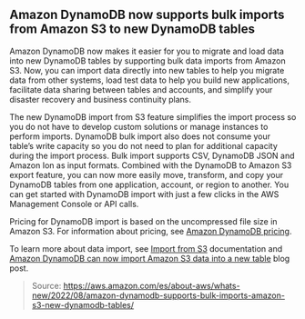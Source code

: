 ## Amazon DynamoDB now supports bulk imports from Amazon S3 to new DynamoDB tables

Amazon DynamoDB now makes it easier for you to migrate and load data into new DynamoDB tables by supporting bulk data imports from Amazon S3. Now, you can import data directly into new tables to help you migrate data from other systems, load test data to help you build new applications, facilitate data sharing between tables and accounts, and simplify your disaster recovery and business continuity plans.

The new DynamoDB import from S3 feature simplifies the import process so you do not have to develop custom solutions or manage instances to perform imports. DynamoDB bulk import also does not consume your table’s write capacity so you do not need to plan for additional capacity during the import process. Bulk import supports CSV, DynamoDB JSON and Amazon Ion as input formats. Combined with the DynamoDB to Amazon S3 export feature, you can now more easily move, transform, and copy your DynamoDB tables from one application, account, or region to another. You can get started with DynamoDB import with just a few clicks in the AWS Management Console or API calls.

Pricing for DynamoDB import is based on the uncompressed file size in Amazon S3. For information about pricing, see [Amazon DynamoDB pricing](https://aws.amazon.com/dynamodb/pricing/).

To learn more about data import, see [Import from S3](https://docs.aws.amazon.com/amazondynamodb/latest/developerguide/S3DataImport.HowItWorks.html) documentation and [Amazon DynamoDB can now import Amazon S3 data into a new table](https://aws.amazon.com/blogs/database/amazon-dynamodb-can-now-import-amazon-s3-data-into-a-new-table/) blog post.

> Source: https://aws.amazon.com/es/about-aws/whats-new/2022/08/amazon-dynamodb-supports-bulk-imports-amazon-s3-new-dynamodb-tables/